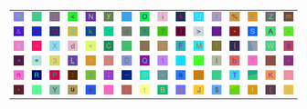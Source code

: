 <table>
<tr>
<td><img src="71.gif"></td>
<td><img src="5D.gif"></td>
<td><img src="7D.gif"></td>
<td><img src="3C.gif"></td>
<td><img src="4E.gif"></td>
<td><img src="79.gif"></td>
<td><img src="32.gif"></td>
<td><img src="4F.gif"></td>
<td><img src="69.gif"></td>
<td><img src="73.gif"></td>
<td><img src="55.gif"></td>
<td><img src="7A.gif"></td>
<td><img src="25.gif"></td>
<td><img src="45.gif"></td>
<td><img src="5A.gif"></td>
<td><img src="6D.gif"></td>
</tr>
<tr>
<td><img src="26.gif"></td>
<td><img src="48.gif"></td>
<td><img src="47.gif"></td>
<td><img src="39.gif"></td>
<td><img src="6B.gif"></td>
<td><img src="2F.gif"></td>
<td><img src="34.gif"></td>
<td><img src="65.gif"></td>
<td><img src="37.gif"></td>
<td><img src="29.gif"></td>
<td><img src="3E.gif"></td>
<td><img src="35.gif"></td>
<td><img src="2A.gif"></td>
<td><img src="53.gif"></td>
<td><img src="41.gif"></td>
<td><img src="2E.gif"></td>
</tr>
<tr>
<td><img src="67.gif"></td>
<td><img src="6F.gif"></td>
<td><img src="58.gif"></td>
<td><img src="64.gif"></td>
<td><img src="2B.gif"></td>
<td><img src="43.gif"></td>
<td><img src="68.gif"></td>
<td><img src="30.gif"></td>
<td><img src="78.gif"></td>
<td><img src="46.gif"></td>
<td><img src="4D.gif"></td>
<td><img src="66.gif"></td>
<td><img src="7B.gif"></td>
<td><img src="gr2.gif"></td>
<td><img src="57.gif"></td>
<td><img src="38.gif"></td>
</tr>
<tr>
<td><img src="5E.gif"></td>
<td><img src="3D.gif"></td>
<td><img src="33.gif"></td>
<td><img src="4C.gif"></td>
<td><img src="22.gif"></td>
<td><img src="70.gif"></td>
<td><img src="44.gif"></td>
<td><img src="51.gif"></td>
<td><img src="31.gif"></td>
<td><img src="5B.gif"></td>
<td><img src="60.gif"></td>
<td><img src="6C.gif"></td>
<td><img src="62.gif"></td>
<td><img src="3F.gif"></td>
<td><img src="27.gif"></td>
<td><img src="2D.gif"></td>
</tr>
<tr>
<td><img src="6E.gif"></td>
<td><img src="52.gif"></td>
<td><img src="50.gif"></td>
<td><img src="3A.gif"></td>
<td><img src="36.gif"></td>
<td><img src="3B.gif"></td>
<td><img src="5F.gif"></td>
<td><img src="40.gif"></td>
<td><img src="76.gif"></td>
<td><img src="61.gif"></td>
<td><img src="63.gif"></td>
<td><img src="7E.gif"></td>
<td><img src="54.gif"></td>
<td><img src="gr1.gif"></td>
<td><img src="4B.gif"></td>
<td><img src="56.gif"></td>
</tr>
<tr>
<td><img src="2C.gif"></td>
<td><img src="7C.gif"></td>
<td><img src="59.gif"></td>
<td><img src="75.gif"></td>
<td><img src="23.gif"></td>
<td><img src="6A.gif"></td>
<td><img src="72.gif"></td>
<td><img src="74.gif"></td>
<td><img src="42.gif"></td>
<td><img src="77.gif"></td>
<td><img src="4A.gif"></td>
<td><img src="24.gif"></td>
<td><img src="gr3.gif"></td>
<td><img src="49.gif"></td>
<td><img src="28.gif"></td>
<td><img src="21.gif"></td>
</tr>
</table>
